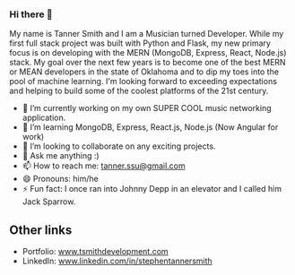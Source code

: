 ### Hi there 👋

My name is Tanner Smith and I am a Musician turned Developer. While my first full stack project was built with Python and Flask, my new primary focus is on developing with the MERN (MongoDB, Express, React, Node.js) stack. My goal over the next few years is to become one of the best MERN or MEAN developers in the state of Oklahoma and to dip my toes into the pool of machine learning. I'm looking forward to exceeding expectations and helping to build some of the coolest platforms of the 21st century.

- 🔭 I’m currently working on my own SUPER COOL music networking application.
- 🌱 I’m learning MongoDB, Express, React.js, Node.js (Now Angular for work) 
- 👯 I’m looking to collaborate on any exciting projects.
- 💬 Ask me anything :) 
- 📫 How to reach me: tanner.ssu@gmail.com
- 😄 Pronouns: him/he
- ⚡ Fun fact: I once ran into Johnny Depp in an elevator and I called him Jack Sparrow. 

## Other links
- Portfolio: www.tsmithdevelopment.com
- LinkedIn: www.linkedin.com/in/stephentannersmith
